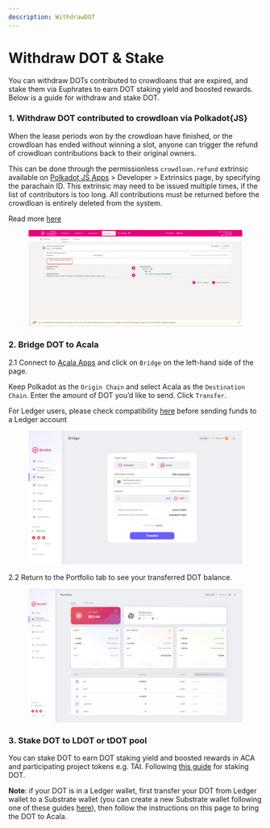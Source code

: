 ```yaml
---
description: WithdrawDOT
---
```


# Withdraw DOT & Stake

You can withdraw DOTs contributed to crowdloans that are expired, and stake them via Euphrates to earn DOT staking yield and boosted rewards. Below is a guide for withdraw and stake DOT.

### 1. **Withdraw DOT contributed to crowdloan via Polkadot{JS}**

When the lease periods won by the crowdloan have finished, or the crowdloan has ended without winning a slot, anyone can trigger the refund of crowdloan contributions back to their original owners.

This can be done through the permissionless `crowdloan.refund` extrinsic available on [Polkadot JS Apps](https://polkadot.js.org/apps) > Developer > Extrinsics page, by specifying the parachain ID. This extrinsic may need to be issued multiple times, if the list of contributors is too long. All contributions must be returned before the crowdloan is entirely deleted from the system.

Read more [here](https://wiki.polkadot.network/docs/learn-crowdloans#withdraw-crowdloaned-tokens)

<figure><img src="../../.gitbook/assets/image.png" alt=""><figcaption></figcaption></figure>

### 2. **Bridge DOT to Acala**

2.1 Connect to [Acala Apps](https://apps.acala.network/) and click on `Bridge` on the left-hand side of the page.

Keep Polkadot as the `Origin Chain` and select Acala as the `Destination Chain`. Enter the amount of DOT you’d like to send. Click `Transfer`.

For Ledger users, please check compatibility [here](https://github.com/Zondax/ledger-acala) before sending funds to a Ledger account

<figure><img src="../../.gitbook/assets/image (1).png" alt=""><figcaption></figcaption></figure>

2.2 Return to the Portfolio tab to see your transferred DOT balance.

<figure><img src="../../.gitbook/assets/image (2).png" alt=""><figcaption></figcaption></figure>

### 3. **Stake DOT to LDOT or tDOT pool**

You can stake DOT to earn DOT staking yield and boosted rewards in ACA and participating project tokens e.g. TAI. Following [this guide](https://farmdoc.acala.network/how-to-guides/use-euphrates/stake-dot) for staking DOT.



**Note**: if your DOT is in a Ledger wallet, first transfer your DOT from Ledger wallet to a Substrate wallet (you can create a new Substrate wallet following one of these guides [here](https://wiki.acala.network/get-started/acala-network/acala-account/account-generation)), then follow the instructions on this page to bring the DOT to Acala.
